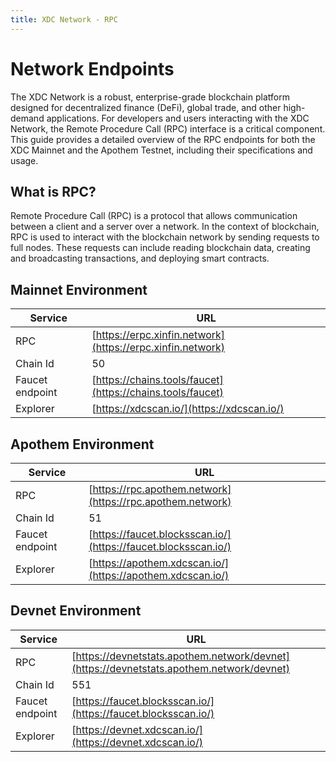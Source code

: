 ```yaml
---
title: XDC Network - RPC
---
```


# Network Endpoints

The XDC Network is a robust, enterprise-grade blockchain platform designed for decentralized finance (DeFi), global trade, and other high-demand applications. For developers and users interacting with the XDC Network, the Remote Procedure Call (RPC) interface is a critical component. This guide provides a detailed overview of the RPC endpoints for both the XDC Mainnet and the Apothem Testnet, including their specifications and usage.

## What is RPC?
Remote Procedure Call (RPC) is a protocol that allows communication between a client and a server over a network. In the context of blockchain, RPC is used to interact with the blockchain network by sending requests to full nodes. These requests can include reading blockchain data, creating and broadcasting transactions, and deploying smart contracts.

## Mainnet Environment

| Service          | URL                                                                    |
|------------------|------------------------------------------------------------------------|
| RPC              | [https://erpc.xinfin.network](https://erpc.xinfin.network)             | 
| Chain Id         | 50             | 
| Faucet endpoint  | [https://chains.tools/faucet](https://chains.tools/faucet)             |
| Explorer         | [https://xdcscan.io/](https://xdcscan.io/)                             |

## Apothem Environment

| Service          | URL                                                                    |
|------------------|------------------------------------------------------------------------|
| RPC              | [https://rpc.apothem.network](https://rpc.apothem.network)     |
| Chain Id         | 51             | 
| Faucet endpoint  | [https://faucet.blocksscan.io/](https://faucet.blocksscan.io/)     |
| Explorer         | [https://apothem.xdcscan.io/](https://apothem.xdcscan.io/) |


## Devnet Environment

| Service          | URL                                                                    |
|------------------|------------------------------------------------------------------------|
| RPC              | [https://devnetstats.apothem.network/devnet](https://devnetstats.apothem.network/devnet)     |
| Chain Id         | 551             | 
| Faucet endpoint  | [https://faucet.blocksscan.io/](https://faucet.blocksscan.io/)     |
| Explorer         | [https://devnet.xdcscan.io/](https://devnet.xdcscan.io/) |









